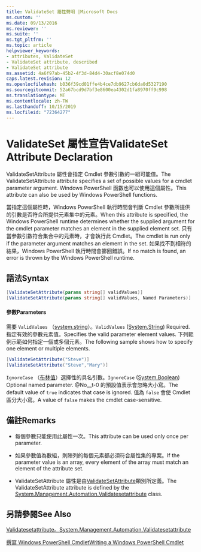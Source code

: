 ```yaml
---
title: ValidateSet 屬性聲明 |Microsoft Docs
ms.custom: ''
ms.date: 09/13/2016
ms.reviewer: ''
ms.suite: ''
ms.tgt_pltfrm: ''
ms.topic: article
helpviewer_keywords:
- attributes, ValidateSet
- ValidateSet attribute, described
- ValidateSet attribute
ms.assetid: 4a6f97ab-45b2-4f3d-84d4-30acf8e074d0
caps.latest.revision: 12
ms.openlocfilehash: b036f39cd01ffe4b4ce7db9627cb6da0d5327190
ms.sourcegitcommit: 52a67bcd9d7bf3e8600ea4302d1fa8970ff9c998
ms.translationtype: MT
ms.contentlocale: zh-TW
ms.lasthandoff: 10/15/2019
ms.locfileid: "72364277"
---
```

# <a name="validateset-attribute-declaration"></a><span data-ttu-id="db2d4-102">ValidateSet 屬性宣告</span><span class="sxs-lookup"><span data-stu-id="db2d4-102">ValidateSet Attribute Declaration</span></span>

<span data-ttu-id="db2d4-103">ValidateSetAttribute 屬性會指定 Cmdlet 參數引數的一組可能值。</span><span class="sxs-lookup"><span data-stu-id="db2d4-103">The ValidateSetAttribute attribute specifies a set of possible values for a cmdlet parameter argument.</span></span> <span data-ttu-id="db2d4-104">Windows PowerShell 函數也可以使用這個屬性。</span><span class="sxs-lookup"><span data-stu-id="db2d4-104">This attribute can also be used by Windows PowerShell functions.</span></span>

<span data-ttu-id="db2d4-105">當指定這個屬性時，Windows PowerShell 執行時間會判斷 Cmdlet 參數所提供的引數是否符合所提供元素集中的元素。</span><span class="sxs-lookup"><span data-stu-id="db2d4-105">When this attribute is specified, the Windows PowerShell runtime determines whether the supplied argument for the cmdlet parameter matches an element in the supplied element set.</span></span> <span data-ttu-id="db2d4-106">只有當參數引數符合集合中的元素時，才會執行此 Cmdlet。</span><span class="sxs-lookup"><span data-stu-id="db2d4-106">The cmdlet is run only if the parameter argument matches an element in the set.</span></span> <span data-ttu-id="db2d4-107">如果找不到相符的結果，Windows PowerShell 執行時間會擲回錯誤。</span><span class="sxs-lookup"><span data-stu-id="db2d4-107">If no match is found, an error is thrown by the Windows PowerShell runtime.</span></span>

## <a name="syntax"></a><span data-ttu-id="db2d4-108">語法</span><span class="sxs-lookup"><span data-stu-id="db2d4-108">Syntax</span></span>

```csharp
[ValidateSetAttribute(params string[] validValues)]
[ValidateSetAttribute(params string[] validValues, Named Parameters)]
```

#### <a name="parameters"></a><span data-ttu-id="db2d4-109">參數</span><span class="sxs-lookup"><span data-stu-id="db2d4-109">Parameters</span></span>

<span data-ttu-id="db2d4-110">需要 `ValidValues` （[system.string](/dotnet/api/System.String)）。</span><span class="sxs-lookup"><span data-stu-id="db2d4-110">`ValidValues` ([System.String](/dotnet/api/System.String)) Required.</span></span> <span data-ttu-id="db2d4-111">指定有效的參數元素值。</span><span class="sxs-lookup"><span data-stu-id="db2d4-111">Specifies the valid parameter element values.</span></span> <span data-ttu-id="db2d4-112">下列範例示範如何指定一個或多個元素。</span><span class="sxs-lookup"><span data-stu-id="db2d4-112">The following sample shows how to specify one element or multiple elements.</span></span>

```csharp
[ValidateSetAttribute("Steve")]
[ValidateSetAttribute("Steve","Mary")]
```

<span data-ttu-id="db2d4-113">`IgnoreCase` （[布林值](/dotnet/api/System.Boolean)）選擇性的具名引數。</span><span class="sxs-lookup"><span data-stu-id="db2d4-113">`IgnoreCase` ([System.Boolean](/dotnet/api/System.Boolean)) Optional named parameter.</span></span> <span data-ttu-id="db2d4-114">@No__t-0 的預設值表示會忽略大小寫。</span><span class="sxs-lookup"><span data-stu-id="db2d4-114">The default value of `true` indicates that case is ignored.</span></span> <span data-ttu-id="db2d4-115">值為 `false` 會使 Cmdlet 區分大小寫。</span><span class="sxs-lookup"><span data-stu-id="db2d4-115">A value of `false` makes the cmdlet case-sensitive.</span></span>

## <a name="remarks"></a><span data-ttu-id="db2d4-116">備註</span><span class="sxs-lookup"><span data-stu-id="db2d4-116">Remarks</span></span>

- <span data-ttu-id="db2d4-117">每個參數只能使用此屬性一次。</span><span class="sxs-lookup"><span data-stu-id="db2d4-117">This attribute can be used only once per parameter.</span></span>

- <span data-ttu-id="db2d4-118">如果參數值為數組，則陣列的每個元素都必須符合屬性集的專案。</span><span class="sxs-lookup"><span data-stu-id="db2d4-118">If the parameter value is an array, every element of the array must match an element of the attribute set.</span></span>

- <span data-ttu-id="db2d4-119">ValidateSetAttribute 屬性是由[ValidateSetAttribute](/dotnet/api/System.Management.Automation.ValidateSetAttribute)類別所定義。</span><span class="sxs-lookup"><span data-stu-id="db2d4-119">The ValidateSetAttribute attribute is defined by the [System.Management.Automation.Validatesetattribute](/dotnet/api/System.Management.Automation.ValidateSetAttribute) class.</span></span>

## <a name="see-also"></a><span data-ttu-id="db2d4-120">另請參閱</span><span class="sxs-lookup"><span data-stu-id="db2d4-120">See Also</span></span>

[<span data-ttu-id="db2d4-121">Validatesetattribute。</span><span class="sxs-lookup"><span data-stu-id="db2d4-121">System.Management.Automation.Validatesetattribute</span></span>](/dotnet/api/System.Management.Automation.ValidateSetAttribute)

[<span data-ttu-id="db2d4-122">撰寫 Windows PowerShell Cmdlet</span><span class="sxs-lookup"><span data-stu-id="db2d4-122">Writing a Windows PowerShell Cmdlet</span></span>](./writing-a-windows-powershell-cmdlet.md)
